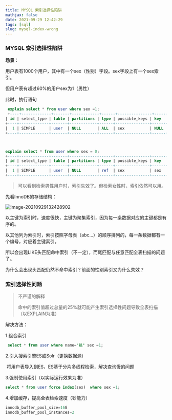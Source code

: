 ```yaml
---
title: MYSQL 索引选择性陷阱
mathjax: false
date: 2021-09-29 12:42:29
tags: [sql]
slug: mysql-index-wrong
---
```


### MYSQL 索引选择性陷阱

**场景**：

用户表有1000个用户，其中有一个sex（性别）字段。sex字段上有一个sex索引。

但用户表有超过60%的用户sex为1（男性）

此时，执行语句

```sql
 explain select * from user where sex =1;
 +----+-------------+-------+------------+------+---------------+------+---------+------+------+----------+-
| id | select_type | table | partitions | type | possible_keys | key  | key_len | ref  | rows | filtered | Extra       |
+----+-------------+-------+------------+------+---------------+------+---------+------+------+----------+--
|  1 | SIMPLE      | user  | NULL       | ALL  | sex           | NULL | NULL    | NULL |   14 |    71.43 | Using where |
+----+-------------+-------+------------+------+---------------+------+---------+------+------+----------+--



explain select * from user where sex = 0;
+----+-------------+-------+------------+------+---------------+------+---------+-------+------+----------+-
| id | select_type | table | partitions | type | possible_keys | key  | key_len | ref   | rows | filtered | Extra |
+----+-------------+-------+------------+------+---------------+------+---------+-------+------+----------+-
|  1 | SIMPLE      | user  | NULL       | ref  | sex           | sex  | 4       | const |    4 |   100.00 | NULL  |
+----+-------------+-------+------------+------+---------------+------+---------+-------+------+----------+-
```

> 可以看到检索男性用户时，索引失效了。但检索女性时，索引依然可以用。



先看InnoDB的存储结构：

![image-20210929132428902](https://cdn.kayleh.top/gh/kayleh/cdn4/MYSQL-%E7%B4%A2%E5%BC%95%E9%80%89%E6%8B%A9%E6%80%A7%E5%A4%AA%E5%B7%AE%E5%AF%BC%E8%87%B4%E5%85%A8%E8%A1%A8%E6%89%AB%E6%8F%8F/image-20210929132428902-16328930759731.png)

以主键为索引时，速度很快，主键为聚集索引，因为每一条数据对应的主键都是有序的。

以其他列为索引时，索引按照字母表（abc...）的顺序排列的，每一条数据都有一个编号，对应着主键索引。

所以会出现LIKE头匹配命中索引（不一定），而尾匹配与任意匹配全表扫描的问题了。



为什么会出现头匹配仍然不命中索引？前面的性别索引又为什么失效？

### 索引选择性问题

> 不严谨的解释
>
> 命中的索引值超过总量的25%就可能产生索引选择性问题导致全表扫描（以EXPLAIN为准）

解决方法：

1.组合索引

```sql
 select * from user where name="姚" sex =1;
```

2.引入搜索引擎ES或Solr（更换数据源）

​	将用户表导入到ES，ES基于分片多线程检索，解决查询慢的问题

3.强制使用索引（以实际运行效果为准）

```sql
select * from user force index(sex)  where sex =1;
```

4.增加缓存，提高全表检索速度（钞能力）

```sql
innodb_buffer_pool_size=16G
innodb_buffer_pool_instances=2
```

